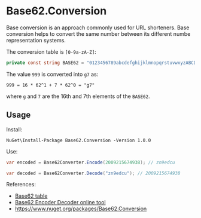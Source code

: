 # Base62.Conversion

Base conversion is an approach commonly used for URL shorteners. Base conversion helps to convert the same number between its different numbe representation systems.

The conversion table is `[0-9a-zA-Z]`:

```c#
private const string BASE62 = "0123456789abcdefghijklmnopqrstuvwxyzABCDEFGHIJKLMNOPQRSTUVWXYZ";
```

The value `999` is converted into `g7` as:

```
999 = 16 * 62^1 + 7 * 62^0 = "g7"
```

where `g` and `7` are the 16th and 7th elements of the `BASE62`.

## Usage

Install:

```
NuGet\Install-Package Base62.Conversion -Version 1.0.0
```

Use:

```c#
var encoded = Base62Converter.Encode(2009215674938); // zn9edcu

var decoded = Base62Converter.Decode("zn9edcu"); // 2009215674938
```

References:

- [Base62 table](https://en.wikipedia.org/wiki/Base62)
- [Base62 Encoder Decoder online tool](https://www.scopulus.co.uk/tools/hexconverter.htm)
- https://www.nuget.org/packages/Base62.Conversion
